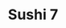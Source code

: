 ---
layout: place
title: Sushi 7
permalink: /nevada/reno/sushi-7.html
stateAbbr: NV
stateName: Nevada
cityName: Reno
seo:
  type: restaurant
  links: https://order.online/business/sushi7-416172
place_id: ChIJFYtOZH9AmYAReKlZPWHGYOQ
photos:
  - name: >-
      places/ChIJFYtOZH9AmYAReKlZPWHGYOQ/photos/AeeoHcIcpCZYJlDpdQ_nZ9U1inhZtckHxy2x57diSher9tETK8-JodjRh125JfEjL0mgjxqnsptcOHQAmt0NuElV22nVk5r3kKTPh0r3MZKpQKYFkqyHXcPEd8YiNpscW9AfIvOnpbu7jMJ6OVkNlH4k7OGQXamjdI1joT3unI-qVRvBsByZj5UPrgmcKbaatpJZOhycZfGxHHvrVOzKhqL--4IHyxQ7O5Q0lbE1gGqdzE6JJMBWNMJHdkA468KSGOtpZKllgIym0buqxDyQh__VvVCxfLzn8ou_OE3inMw3_nanWaVmAIJd0fRYC0vNLFkbZ-FE3j1KdK1Ea3t08xmfwTyK0x9XMOHYp03BcD3mqmgoX-ENkhIptw_pCBiioPOecFi1SjzPSbBR5LvahV0amaZTRsowKZAeGVocmuqVjSD1XR8v
    widthPx: 4048
    heightPx: 3036
    authorAttributions:
      - displayName: Stefan B
        uri: https://maps.google.com/maps/contrib/117783716712470325708
        photoUri: >-
          https://lh3.googleusercontent.com/a-/ALV-UjUTg9TmYiQWLuyRQ-GQAt2NlaxhddZEb0wjXsr2rZcw6pBaf-jakg=s100-p-k-no-mo
    flagContentUri: >-
      https://www.google.com/local/imagery/report/?cb_client=maps_api_places.places_api&image_key=!1e10!2sCIHM0ogKEICAgICEweCBpQE&hl=en-US
    googleMapsUri: >-
      https://www.google.com/maps/place//data=!3m4!1e2!3m2!1sCIHM0ogKEICAgICEweCBpQE!2e10!4m2!3m1!1s0x8099407f644e8b15:0xe460c6613d59a978
  - name: >-
      places/ChIJFYtOZH9AmYAReKlZPWHGYOQ/photos/AeeoHcL6Sw7YYbgr00pBdE9tjs-N9uV04FEUaVPyoZcbLKv3a0nxfoCkzwFUGUWWtMtRGQQgIJF-mUY3KzHDgGXAMzMesrSw5PZaWalMB3NangZmljFSW1UXpBgXW1CFt2068Hi_HIlfsH_fvTmHLI80zxY2dmZ5gplbCmehK61evRbaVfZo84Kc2XbUOX8c89QJzQaliovMjdc78mv6cRAfvlHtos25VQqSd_PEE_JDd7H3FxeIeTGfeeCq7R7zTJSukoyivWYWyTXBdgdtdZNq922T4R51qtsvm50KMOkoOEXIQA
    widthPx: 1920
    heightPx: 1080
    authorAttributions:
      - displayName: Sushi 7
        uri: https://maps.google.com/maps/contrib/116263416038193685702
        photoUri: >-
          https://lh3.googleusercontent.com/a/ACg8ocINZYUTrLQaxlqEW7HpEFknoNuolzVuqBIquNO6g4ZBLUSjaw=s100-p-k-no-mo
    flagContentUri: >-
      https://www.google.com/local/imagery/report/?cb_client=maps_api_places.places_api&image_key=!1e10!2sAF1QipMCwcsDf9-shbd67opGv6Ukvt9CflvF7L4LEuwL&hl=en-US
    googleMapsUri: >-
      https://www.google.com/maps/place//data=!3m4!1e2!3m2!1sAF1QipMCwcsDf9-shbd67opGv6Ukvt9CflvF7L4LEuwL!2e10!4m2!3m1!1s0x8099407f644e8b15:0xe460c6613d59a978
  - name: >-
      places/ChIJFYtOZH9AmYAReKlZPWHGYOQ/photos/AeeoHcKvU10ptcc2ENVCA_mXhtEu63GFDkoC5VRi7wn-Ff3RrOkEunk_VAxprS1kWUMJYpq2Fk0JR3d6WwiCYAmZ_AHE_8rDNYYNEP69xvlLInT4QNc5nrXtNz28pIprzPugz0bPVpNg9HvR72vhXV0PP4sd2gC1VGqDAhannbUjIzHciaLMVSdjPLF82VZJClpmbZ-dFfog5QWSa2Bm8mx2fugs7ehsvDrWmyxxFnVNSwzd_De_SeThWmKdHDmMBFqSPawMWu5yxBLHNqcUjLreVXKqunG_acbkBeVJXdyA2vXHbw
    widthPx: 3888
    heightPx: 2592
    authorAttributions:
      - displayName: Sushi 7
        uri: https://maps.google.com/maps/contrib/116263416038193685702
        photoUri: >-
          https://lh3.googleusercontent.com/a/ACg8ocINZYUTrLQaxlqEW7HpEFknoNuolzVuqBIquNO6g4ZBLUSjaw=s100-p-k-no-mo
    flagContentUri: >-
      https://www.google.com/local/imagery/report/?cb_client=maps_api_places.places_api&image_key=!1e10!2sAF1QipMjhHWE3QjQaQ9_g33Gest6K4wm-MsCBSDW3Psl&hl=en-US
    googleMapsUri: >-
      https://www.google.com/maps/place//data=!3m4!1e2!3m2!1sAF1QipMjhHWE3QjQaQ9_g33Gest6K4wm-MsCBSDW3Psl!2e10!4m2!3m1!1s0x8099407f644e8b15:0xe460c6613d59a978
  - name: >-
      places/ChIJFYtOZH9AmYAReKlZPWHGYOQ/photos/AeeoHcKEuo2oS0bh8IVPB4gMK-ffidr3UMT6PRQhaDLaGVESNUlS9cONtKF1rPwKlHma3K73XQsU-945btLOXVbi2ZV48kwgOsDkhcoCQHFv_CboQppTR9UIyx6u3s1DjsEkEIGUdWJs7SLGRXUpEi2yIbjNgH_lwDYSCiolWYLYy2W0MMkar16zSqzBJBCJ0uSc3w_FNS78nUdeQ13AVu-lBg8iKbHYu1Uzj_REJ-11tcXgxtdQvD_B9WC5A7i901KKjWXk_nVyEHOFX3-GDuBtdIxsBSJaeUnZsmTu81kKGKQ0ZzM4ECjAWmIU_BDg1LHEs-C1FAwOikNQllouwlPJTPbpv399FNbdmsF_7b23SUkP4T49fiH9YToyDRtM_psfBhv7VSP8dcthKB3t7R0kmxFtAY-mBNVuLtGQn-rqUX13qA
    widthPx: 3600
    heightPx: 4800
    authorAttributions:
      - displayName: Adam Sabado
        uri: https://maps.google.com/maps/contrib/108750989693302215495
        photoUri: >-
          https://lh3.googleusercontent.com/a/ACg8ocLu2oulrWwYtmBrxOYVTGZbbiQXaMy-JC5xy26xa2zjz60-eQ=s100-p-k-no-mo
    flagContentUri: >-
      https://www.google.com/local/imagery/report/?cb_client=maps_api_places.places_api&image_key=!1e10!2sCIHM0ogKEICAgIDZ0PPjIQ&hl=en-US
    googleMapsUri: >-
      https://www.google.com/maps/place//data=!3m4!1e2!3m2!1sCIHM0ogKEICAgIDZ0PPjIQ!2e10!4m2!3m1!1s0x8099407f644e8b15:0xe460c6613d59a978
  - name: >-
      places/ChIJFYtOZH9AmYAReKlZPWHGYOQ/photos/AeeoHcKFE5B8JurcFgOGhIEIjo6KRPmQz8FU8j0t2VGx_ROzh1_XQS1UCCA3eGxVLEfK74kJ-Ey_R1AVRDmDn_bMIDRMY7Y_FrfF1gW90cMFiIlxPoxqtLX_wBQPPEOSiKipzYuKeZxs55OXj-nbDtj3HP7hB2306R2A_ZHMN30Hsc6A25buPetoa-GXpRnED4fslQrcDE2AILDMDzwXzdFPsDBkpgiHqNTR9sudwRO2SiheiZ6gUl6kjp3oVxLhuIH94k_ue4-mfczYEA7Xptt6gukCDGj6b9Cvy_n5YFqjWUxRaXHcy4QXORK6L7BIxEp2X0xXEkjxFejY3vReQ6ZtJP7tlTfDg0z25pkfgBOlBE1oCYCh-Xx559DPKpTMtaf9lYz5xsbGcT1buP55CVk05FDajCp-LcTscLv219LhxcN9YA
    widthPx: 3024
    heightPx: 4032
    authorAttributions:
      - displayName: Danielle Gorman
        uri: https://maps.google.com/maps/contrib/109808369113813961342
        photoUri: >-
          https://lh3.googleusercontent.com/a-/ALV-UjV4LG-MpYOVx7klTBv7ca7Q3t3b3rFlOiu9EX_U6G0rYLssfwK-=s100-p-k-no-mo
    flagContentUri: >-
      https://www.google.com/local/imagery/report/?cb_client=maps_api_places.places_api&image_key=!1e10!2sCIHM0ogKEICAgICZuomHBw&hl=en-US
    googleMapsUri: >-
      https://www.google.com/maps/place//data=!3m4!1e2!3m2!1sCIHM0ogKEICAgICZuomHBw!2e10!4m2!3m1!1s0x8099407f644e8b15:0xe460c6613d59a978
  - name: >-
      places/ChIJFYtOZH9AmYAReKlZPWHGYOQ/photos/AeeoHcJHaqhmVhHoIlrJ6QToslQB8phTIAC6IIPKK7zUT6CTY7qG0M7k0AkVMb5OlzpQNrt-0t_L6EAnc6NEoIthCbCACJncA4wVAVc6aPdhKKkRd0W74c5nLxVjNwFQIh7Va0Gu87HFgvpz-Q5XCk3alPaE1GXFp424aGsIa-okGszosDW_-eQDoBNq15ACZFAsJ1CRnaDQunhSsBHWT8DSTumRUg_2M1LfJCpgc08VA4K1EFy15syD9ZjJjcRgBgQvb6j53tEHMLY9Pkb452p3AJm2SEI7PzOQtODmW4J6wsi4SgNR2fkTOJMn_u7JeOuqdJJVWskBrLnXrHMZeDVvfFZTjOkk_k4tt6uKJMKStTS7qgsZlJ5jJgA2h3ZgyoxF2aqaVArSOptPVcdLCNcrLtafOc9Sd2eY0s1mcqNNf9HPPQL9
    widthPx: 3024
    heightPx: 4032
    authorAttributions:
      - displayName: Raihan Jamil
        uri: https://maps.google.com/maps/contrib/109216179225295864321
        photoUri: >-
          https://lh3.googleusercontent.com/a-/ALV-UjUBKQbu0NVm6XudehctoTwP8l9i9l0GMfcWs7rumAqiGXIIlkTp9g=s100-p-k-no-mo
    flagContentUri: >-
      https://www.google.com/local/imagery/report/?cb_client=maps_api_places.places_api&image_key=!1e10!2sCIHM0ogKEICAgICRyIu7vwE&hl=en-US
    googleMapsUri: >-
      https://www.google.com/maps/place//data=!3m4!1e2!3m2!1sCIHM0ogKEICAgICRyIu7vwE!2e10!4m2!3m1!1s0x8099407f644e8b15:0xe460c6613d59a978
  - name: >-
      places/ChIJFYtOZH9AmYAReKlZPWHGYOQ/photos/AeeoHcIQ--WMzL6c5TJ_ro6Hnov-1P2siZzNefBgtEZtlgDBuhuBDKrjXo-S28xMNYCThBpreGUueITu-rvjfPu0FkWm52Klw9HhELxlnwIgfMHs8DBdmm_VmMRbV0e0tFzh5TeJWKUY9H-qKmzgt4gEqU3dGRnzIr0vxvgIubXuCgPhDUY6s65DeRsjkAlLvmFFLVpvexoS7EJuFClhzc9iq-AUxgYnut2xqS_a6at_hfo4c7MnR7bHQKyjPiHACKh_opUzwyjlyd8KJdPoe5bPFKpIjb-lz9995CdA-JdUnPRQ1hJR4bv3l-pJQ_tPm8TFtVb2M0AxcmI3dUt0zYKcGFx6aI_HKF3Y83SR_APaBBPXuXhF5yaLckpvtFP5K9_fawcHaTWs8u60V_eIaNVg9CEhDZtOkSZCjTZwDMY9kj3mHY8r
    widthPx: 4032
    heightPx: 3024
    authorAttributions:
      - displayName: taco
        uri: https://maps.google.com/maps/contrib/104042542420747249982
        photoUri: >-
          https://lh3.googleusercontent.com/a-/ALV-UjVJk_ZLyVKc_78PNvH_Dk5smPL2stXXxMcH6dEmMBKYNwwEq7TOYA=s100-p-k-no-mo
    flagContentUri: >-
      https://www.google.com/local/imagery/report/?cb_client=maps_api_places.places_api&image_key=!1e10!2sCIHM0ogKEICAgID274i0twE&hl=en-US
    googleMapsUri: >-
      https://www.google.com/maps/place//data=!3m4!1e2!3m2!1sCIHM0ogKEICAgID274i0twE!2e10!4m2!3m1!1s0x8099407f644e8b15:0xe460c6613d59a978
  - name: >-
      places/ChIJFYtOZH9AmYAReKlZPWHGYOQ/photos/AeeoHcIjQwogkRLzvaZ9Ed4GEvsxxkUuvKQn3epJ25CbXLO9oevIAld5J-LoQIK3mkV3u_lg0nt5CmCh499ZFPHpwCgJgfPTAim1syCU0gIae7hNVXctS3PCnnAc3C4hrg3r8dmgZ2zohTpGbPHpi3AQ6M5zKGBanFV6AQYY0kb0mvZCFNmDwwK1BSVwlPfB_KXtadRZKSiZdQDC-XSwFVPuUkxxXlkHuTybkqAABVCnCyZvAABMA5l7wgWF87lAV_91qroH7j_FWkWOA0nhvDGRDoPWFS6sGRZsUkd6_SAOkUOlZd3Fw51D4f1OzZE4CR9Ghz4kdqlE_r-xacKQ1wgugGNHZVee_IfOThuKKUd1qkyTupYyvPTHRi-Cy7cJ692uujdryHeh6KspcgEkHGDw3OfE4q7M3_LUcTvBDwu8wXzGcIMR
    widthPx: 3024
    heightPx: 4032
    authorAttributions:
      - displayName: Dorine
        uri: https://maps.google.com/maps/contrib/100514574751681063975
        photoUri: >-
          https://lh3.googleusercontent.com/a-/ALV-UjWq7VeXieK3s9VBGZGM829Mt-ExCHYCW7ayRg4R8ZnFfpnoL7AEOQ=s100-p-k-no-mo
    flagContentUri: >-
      https://www.google.com/local/imagery/report/?cb_client=maps_api_places.places_api&image_key=!1e10!2sCIHM0ogKEICAgID4_YCtjgE&hl=en-US
    googleMapsUri: >-
      https://www.google.com/maps/place//data=!3m4!1e2!3m2!1sCIHM0ogKEICAgID4_YCtjgE!2e10!4m2!3m1!1s0x8099407f644e8b15:0xe460c6613d59a978
  - name: >-
      places/ChIJFYtOZH9AmYAReKlZPWHGYOQ/photos/AeeoHcKGJuMI6bTRmcjTfgfcWDxHgCLy0JmuFA1AGTaf_8AxlV9lbfVnN7z_J1gMrwNoJyHFGM1ItX1DobnL-VRVXIN0vNqjk4l7VxoMyQjO0dI8ofKsdHx5-2j4vxeQ8NmZfHiMIn-kEU87gRh-TKFrmSvmceD3KRyQWOVt4HH3lEXDrehNBgSWrkhxeNEIBW6D6mSHpZOQJA_rxOHElQNR6-o5sM4HIBKxxV4sX3Mz3Oi4qW936WpGKsmTQ_MWM5dTgFFXcofIEGJx99Pc-Cy3k1lzgn7ZHR0I9zjbaQMLJd9K99V1TlTyQXJZn-ABW-lhdokK2i9zHwDr0zWT0vDLgLb7UwF0rtk04XGfiPCz4HE8h_xh8vrrYWuCDApWbL9g_k90gNDmvvQXKeQpq1kSxStnJhbK9xUQPjSy0maZlHjStw
    widthPx: 4096
    heightPx: 3072
    authorAttributions:
      - displayName: Erica Garcia
        uri: https://maps.google.com/maps/contrib/103261478522991868619
        photoUri: >-
          https://lh3.googleusercontent.com/a/ACg8ocI4XPwrjdErP5WAoHCKPngEkW_W2ZJ2l2z4on8-NtqyRIJx7w=s100-p-k-no-mo
    flagContentUri: >-
      https://www.google.com/local/imagery/report/?cb_client=maps_api_places.places_api&image_key=!1e10!2sCIHM0ogKEICAgICR-bbeNQ&hl=en-US
    googleMapsUri: >-
      https://www.google.com/maps/place//data=!3m4!1e2!3m2!1sCIHM0ogKEICAgICR-bbeNQ!2e10!4m2!3m1!1s0x8099407f644e8b15:0xe460c6613d59a978
  - name: >-
      places/ChIJFYtOZH9AmYAReKlZPWHGYOQ/photos/AeeoHcIh5A6utw0pwsHQpHzyg7xP8Zzw6lD8eltxe1gwdYRtsAb3b4JeUyx5YYr-UoaXRzoOK7FE7nc25dJcLg8e5GxWQHpYqoDcVkuy0rjX2tBfTPELQ2mZQWkUyK70z1GamkX6HapwIv18J6afKtykRQJ5e9cmaABFKJI6wLyRAyb7LRdMgAxaedmxzc9cy7B4BV-h2Uazu-66R9yitymsVIgCLlmVOkYSau_7EHrNbLScjzt2Gkr3PB2G25lDNOc1LqAHe6j2I_lXtib7W_NZpKSc8UaYZsYnNsLE0ej0Z-8C1tiXsuaxiXXsfjTG64AgV_-95_qBR4H44YFG1bqL1YjZ9HsvBLYHfG9u3i4auwZukzhvDYcUkkHfOsFWJbvzoryvxb7rSt8GKDtpHB688S6TLiAJDZNbDuOWwtfo7sE7vUoC
    widthPx: 3024
    heightPx: 4032
    authorAttributions:
      - displayName: Raihan Jamil
        uri: https://maps.google.com/maps/contrib/109216179225295864321
        photoUri: >-
          https://lh3.googleusercontent.com/a-/ALV-UjUBKQbu0NVm6XudehctoTwP8l9i9l0GMfcWs7rumAqiGXIIlkTp9g=s100-p-k-no-mo
    flagContentUri: >-
      https://www.google.com/local/imagery/report/?cb_client=maps_api_places.places_api&image_key=!1e10!2sCIHM0ogKEICAgICRyIu7jwE&hl=en-US
    googleMapsUri: >-
      https://www.google.com/maps/place//data=!3m4!1e2!3m2!1sCIHM0ogKEICAgICRyIu7jwE!2e10!4m2!3m1!1s0x8099407f644e8b15:0xe460c6613d59a978
address: '5030 Las Brisas Blvd #B5, Reno, NV 89523, USA'
street: '5030 Las Brisas Blvd #B5'
city: Reno
state: NV
zip: '89523'
country: USA
neighborhood: Northwest Reno
latitude: '39.539894'
longitude: '-119.862900'
accessibility_options:
  wheelchairAccessibleParking: true
  wheelchairAccessibleEntrance: true
  wheelchairAccessibleRestroom: true
  wheelchairAccessibleSeating: true
business_status: OPERATIONAL
name: Sushi 7
google_maps_links:
  directionsUri: >-
    https://www.google.com/maps/dir//''/data=!4m7!4m6!1m1!4e2!1m2!1m1!1s0x8099407f644e8b15:0xe460c6613d59a978!3e0
  placeUri: https://maps.google.com/?cid=16456371159355206008
  writeAReviewUri: >-
    https://www.google.com/maps/place//data=!4m3!3m2!1s0x8099407f644e8b15:0xe460c6613d59a978!12e1
  reviewsUri: >-
    https://www.google.com/maps/place//data=!4m4!3m3!1s0x8099407f644e8b15:0xe460c6613d59a978!9m1!1b1
  photosUri: >-
    https://www.google.com/maps/place//data=!4m3!3m2!1s0x8099407f644e8b15:0xe460c6613d59a978!10e5
primary_type: Sushi Restaurant
opening_hours:
  openNow: true
  periods:
    - open:
        day: 0
        hour: 11
        minute: 0
      close:
        day: 0
        hour: 21
        minute: 0
    - open:
        day: 2
        hour: 16
        minute: 0
      close:
        day: 2
        hour: 21
        minute: 0
    - open:
        day: 3
        hour: 11
        minute: 0
      close:
        day: 3
        hour: 21
        minute: 0
    - open:
        day: 4
        hour: 11
        minute: 0
      close:
        day: 4
        hour: 21
        minute: 0
    - open:
        day: 5
        hour: 11
        minute: 0
      close:
        day: 5
        hour: 21
        minute: 0
    - open:
        day: 6
        hour: 11
        minute: 0
      close:
        day: 6
        hour: 21
        minute: 0
  weekdayDescriptions:
    - 'Monday: Closed'
    - 'Tuesday: 4:00 – 9:00 PM'
    - 'Wednesday: 11:00 AM – 9:00 PM'
    - 'Thursday: 11:00 AM – 9:00 PM'
    - 'Friday: 11:00 AM – 9:00 PM'
    - 'Saturday: 11:00 AM – 9:00 PM'
    - 'Sunday: 11:00 AM – 9:00 PM'
  nextCloseTime: '2025-05-04T04:00:00Z'
secondary_opening_hours:
  regular:
    weekdayDescriptions: null
    type: null
  current:
    weekdayDescriptions: null
    type: null
phone: (775) 827-1515
price_level: PRICE_LEVEL_MODERATE
price_range: $20 &ndash; $30
rating: '4.3'
rating_count: 535
website: https://order.online/business/sushi7-416172
description: >-
  Discover Sushi 7 in Reno, NV$$$Sushi 7 in Reno, Nevada, stands out as a
  laid-back Japanese dining spot that specializes in fresh, all-you-can-eat
  sushi options, complemented by a selection of beer, wine, and sake for a
  complete meal experience. Nestled in the Northwest Reno area, this restaurant
  caters to those seeking convenient sushi places near me with its accessible
  features, including wheelchair-friendly parking and seating, ensuring everyone
  can enjoy the vibe. The menu highlights a variety of flavorful rolls and
  appetizers, making it a go-to choice for casual lunches or dinners in a
  welcoming atmosphere. With generous portions and a focus on quality
  ingredients, it's an ideal spot for anyone exploring top-rated sushi
  restaurants in the region.
generative_summary: >-
  Discover Sushi 7 in Reno, NV$$$Sushi 7 in Reno, Nevada, stands out as a
  laid-back Japanese dining spot that specializes in fresh, all-you-can-eat
  sushi options, complemented by a selection of beer, wine, and sake for a
  complete meal experience. Nestled in the Northwest Reno area, this restaurant
  caters to those seeking convenient sushi places near me with its accessible
  features, including wheelchair-friendly parking and seating, ensuring everyone
  can enjoy the vibe. The menu highlights a variety of flavorful rolls and
  appetizers, making it a go-to choice for casual lunches or dinners in a
  welcoming atmosphere. With generous portions and a focus on quality
  ingredients, it's an ideal spot for anyone exploring top-rated sushi
  restaurants in the region.
generative_disclosure: Summarized by AI using the Grok-3-Mini model.
reviews:
  - name: >-
      places/ChIJFYtOZH9AmYAReKlZPWHGYOQ/reviews/ChZDSUhNMG9nS0VJQ0FnTURvMFlTeENnEAE
    relativePublishTimeDescription: a week ago
    rating: 5
    text:
      text: >-
        The service is awesome, the hostess here is always very kind and
        helpful, the food is the freshest I have had in Reno especially the
        mussels and salmon. It’s been my favorite spot for a year now and
        counting 👌
      languageCode: en
    originalText:
      text: >-
        The service is awesome, the hostess here is always very kind and
        helpful, the food is the freshest I have had in Reno especially the
        mussels and salmon. It’s been my favorite spot for a year now and
        counting 👌
      languageCode: en
    authorAttribution:
      displayName: Luz Solorio
      uri: https://www.google.com/maps/contrib/103957777629594708847/reviews
      photoUri: >-
        https://lh3.googleusercontent.com/a/ACg8ocIY6-S6USuzj0UnM85GWry78i4UxNkALky96fIiLhDd2Y2RPg=s128-c0x00000000-cc-rp-mo
    publishTime: '2025-04-25T22:49:02.680429Z'
    flagContentUri: >-
      https://www.google.com/local/review/rap/report?postId=ChZDSUhNMG9nS0VJQ0FnTURvMFlTeENnEAE&d=17924085&t=1
    googleMapsUri: >-
      https://www.google.com/maps/reviews/data=!4m6!14m5!1m4!2m3!1sChZDSUhNMG9nS0VJQ0FnTURvMFlTeENnEAE!2m1!1s0x8099407f644e8b15:0xe460c6613d59a978
  - name: >-
      places/ChIJFYtOZH9AmYAReKlZPWHGYOQ/reviews/ChZDSUhNMG9nS0VJQ0FnTUNveV9UTkJnEAE
    relativePublishTimeDescription: a week ago
    rating: 4
    text:
      text: >-
        Food is really good. Always enjoy the sushi and appetizers. My only
        complaint is the female server/hostess. She kept touching my child when
        he was getting uncomfortable with her and interrupting our meal. I’m
        sure she’s trying to have good customer service but it’s over the top
        for me.
      languageCode: en
    originalText:
      text: >-
        Food is really good. Always enjoy the sushi and appetizers. My only
        complaint is the female server/hostess. She kept touching my child when
        he was getting uncomfortable with her and interrupting our meal. I’m
        sure she’s trying to have good customer service but it’s over the top
        for me.
      languageCode: en
    authorAttribution:
      displayName: Allison Holmes
      uri: https://www.google.com/maps/contrib/106226552839029609459/reviews
      photoUri: >-
        https://lh3.googleusercontent.com/a/ACg8ocKnIxGG4Cd26GI42ThPi6EIASOc5EQJcTQs-MQ4kcztD15ziQ=s128-c0x00000000-cc-rp-mo
    publishTime: '2025-04-19T23:03:49.531978Z'
    flagContentUri: >-
      https://www.google.com/local/review/rap/report?postId=ChZDSUhNMG9nS0VJQ0FnTUNveV9UTkJnEAE&d=17924085&t=1
    googleMapsUri: >-
      https://www.google.com/maps/reviews/data=!4m6!14m5!1m4!2m3!1sChZDSUhNMG9nS0VJQ0FnTUNveV9UTkJnEAE!2m1!1s0x8099407f644e8b15:0xe460c6613d59a978
  - name: >-
      places/ChIJFYtOZH9AmYAReKlZPWHGYOQ/reviews/ChdDSUhNMG9nS0VJQ0FnTUR3LWNyQjJBRRAB
    relativePublishTimeDescription: a month ago
    rating: 5
    text:
      text: >-
        We ordered the Tempura appetizer 12 piece Sashimi, Pork Katsu meal thru
        GrubHub. It was so good! The Tempura was delivered so hot, sushi was
        crazy fresh,  and the Pork Katsu dinner was huge and so delicious. Thank
        You Sushi 7 Yummy!!!
      languageCode: en
    originalText:
      text: >-
        We ordered the Tempura appetizer 12 piece Sashimi, Pork Katsu meal thru
        GrubHub. It was so good! The Tempura was delivered so hot, sushi was
        crazy fresh,  and the Pork Katsu dinner was huge and so delicious. Thank
        You Sushi 7 Yummy!!!
      languageCode: en
    authorAttribution:
      displayName: Karen Jindrich
      uri: https://www.google.com/maps/contrib/116360037779931331528/reviews
      photoUri: >-
        https://lh3.googleusercontent.com/a/ACg8ocLL6c7dDvbHRvIFTxma8mGy4lLlsy2NbnS2uGhRun4niYTsog=s128-c0x00000000-cc-rp-mo-ba3
    publishTime: '2025-03-27T01:08:06.708340Z'
    flagContentUri: >-
      https://www.google.com/local/review/rap/report?postId=ChdDSUhNMG9nS0VJQ0FnTUR3LWNyQjJBRRAB&d=17924085&t=1
    googleMapsUri: >-
      https://www.google.com/maps/reviews/data=!4m6!14m5!1m4!2m3!1sChdDSUhNMG9nS0VJQ0FnTUR3LWNyQjJBRRAB!2m1!1s0x8099407f644e8b15:0xe460c6613d59a978
  - name: >-
      places/ChIJFYtOZH9AmYAReKlZPWHGYOQ/reviews/ChZDSUhNMG9nS0VJQ0FnSUNYLTdiZUd3EAE
    relativePublishTimeDescription: 6 months ago
    rating: 5
    text:
      text: >-
        A piece of Korea right here in Reno. Sushi is good, fried banana ice
        cream is good! Atmosphere is relaxing and perfect for dates. Love this
        place!
      languageCode: en
    originalText:
      text: >-
        A piece of Korea right here in Reno. Sushi is good, fried banana ice
        cream is good! Atmosphere is relaxing and perfect for dates. Love this
        place!
      languageCode: en
    authorAttribution:
      displayName: Destiny Poulson
      uri: https://www.google.com/maps/contrib/104231947864893187016/reviews
      photoUri: >-
        https://lh3.googleusercontent.com/a-/ALV-UjUsIAzwzlIPur2QrlNA8B62PtPVZ3s8VMNRTD7cC7jdTXyhD0ag8g=s128-c0x00000000-cc-rp-mo-ba4
    publishTime: '2024-10-21T02:58:04.695355Z'
    flagContentUri: >-
      https://www.google.com/local/review/rap/report?postId=ChZDSUhNMG9nS0VJQ0FnSUNYLTdiZUd3EAE&d=17924085&t=1
    googleMapsUri: >-
      https://www.google.com/maps/reviews/data=!4m6!14m5!1m4!2m3!1sChZDSUhNMG9nS0VJQ0FnSUNYLTdiZUd3EAE!2m1!1s0x8099407f644e8b15:0xe460c6613d59a978
  - name: >-
      places/ChIJFYtOZH9AmYAReKlZPWHGYOQ/reviews/ChZDSUhNMG9nS0VJQ0FnTUNJbU5LT2FBEAE
    relativePublishTimeDescription: a month ago
    rating: 5
    text:
      text: >-
        We’ve been here a handful of times and always enjoy the atmosphere, food
        and staff.
      languageCode: en
    originalText:
      text: >-
        We’ve been here a handful of times and always enjoy the atmosphere, food
        and staff.
      languageCode: en
    authorAttribution:
      displayName: Angie Van Ness
      uri: https://www.google.com/maps/contrib/100726112877872447361/reviews
      photoUri: >-
        https://lh3.googleusercontent.com/a-/ALV-UjVCUJKK5mGqDG-Kth2LRo893isMk3ROcutZ85xg2C2V1HycaNqM=s128-c0x00000000-cc-rp-mo-ba4
    publishTime: '2025-03-30T00:20:22.034455Z'
    flagContentUri: >-
      https://www.google.com/local/review/rap/report?postId=ChZDSUhNMG9nS0VJQ0FnTUNJbU5LT2FBEAE&d=17924085&t=1
    googleMapsUri: >-
      https://www.google.com/maps/reviews/data=!4m6!14m5!1m4!2m3!1sChZDSUhNMG9nS0VJQ0FnTUNJbU5LT2FBEAE!2m1!1s0x8099407f644e8b15:0xe460c6613d59a978
review_summary: >-
  What Customers Are Saying About Sushi 7$$$Folks heading to Sushi 7 often rave
  about the fresh and tasty sushi along with solid appetizers that deliver a
  satisfying meal every time. Many appreciate the relaxed setting and friendly
  service, which make it a great pick for group outings or quick dates without
  any fuss. While the overall vibe is positive, a few mentions note that staff
  can sometimes be a little too attentive, though it's clearly coming from a
  place of good intentions. All in all, it's earned high marks as a reliable
  option for anyone hunting for the best sushi near me, with diners frequently
  highlighting the value and variety on offer. If you're in the mood for
  authentic Japanese flavors, this spot seems to hit the mark for a enjoyable
  dining experience.
review_disclosure: Summarized by AI using the Grok-3-Mini model.
parking_options:
  freeParkingLot: true
  freeStreetParking: true
  valetParking: false
payment_options:
  acceptsCreditCards: true
  acceptsDebitCards: true
  acceptsCashOnly: false
  acceptsNfc: true
allow_dogs: null
curbside_pickup: false
delivery: true
dine_in: true
good_for_children: true
good_for_groups: true
good_for_sports: null
live_music: false
menu_for_children: null
outdoor_seating: false
reservable: true
restroom: true
serves_beer: true
serves_breakfast: false
serves_brunch: false
serves_cocktails: true
serves_coffee: null
serves_dinner: true
serves_dessert: true
serves_lunch: true
serves_vegetarian_food: null
serves_wine: true
takeout: true
update_category: atmosphere
places_description: null

---